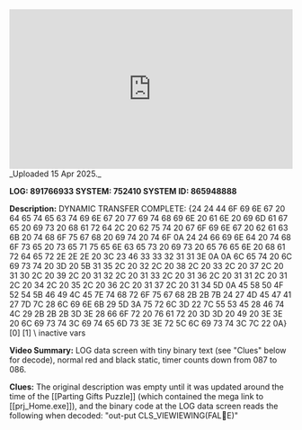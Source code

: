 
<iframe 
  src="https://drive.google.com/file/d/1FLSPJBpeiMn-qGIQVNnMTeyCmUOtQOsq/preview"  
  style="width:100%; aspect-ratio:16/9; border:0;"
  allowfullscreen>
</iframe>
_Uploaded 15 Apr 2025._

**LOG: 891766933
SYSTEM: 752410
SYSTEM ID: 865948888**

**Description:** DYNAMIC TRANSFER COMPLETE: {24 24 44 6F 69 6E 67 20 64 65 74 65 63 74 69 6E 67 20 77 69 74 68 69 6E 20 61 6E 20 69 6D 61 67 65 20 69 73 20 68 61 72 64 2C 20 62 75 74 20 67 6F 69 6E 67 20 62 61 63 6B 20 74 68 6F 75 67 68 20 69 74 20 74 6F 0A 24 24 66 69 6E 64 20 74 68 6F 73 65 20 73 65 71 75 65 6E 63 65 73 20 69 73 20 65 76 65 6E 20 68 61 72 64 65 72 2E 2E 2E 20 3C 23 46 33 33 32 31 31 3E 0A 0A 6C 65 74 20 6C 69 73 74 20 3D 20 5B 31 35 2C 20 32 2C 20 38 2C 20 33 2C 20 37 2C 20 31 30 2C 20 39 2C 20 31 32 2C 20 31 33 2C 20 31 36 2C 20 31 31 2C 20 31 2C 20 34 2C 20 35 2C 20 36 2C 20 31 37 2C 20 31 34 5D 0A 45 58 50 4F 52 54 5B 46 49 4C 45 7E 74 68 72 6F 75 67 68 2B 2B 7B 24 27 4D 45 47 41 27 7D 7C 28 6C 69 6E 6B 29 5D 3A 75 72 6C 3D 22 7C 55 53 45 28 46 74 4C 29 2B 2B 2B 3D 3E 28 66 6F 72 20 76 61 72 20 3D 3D 20 49 20 3E 3E 20 6C 69 73 74 3C 69 74 65 6D 73 3E 3E 72 5C 6C 69 73 74 3C 7C 22 0A} \[0] \[1] \\ inactive vars

**Video Summary:** LOG data screen with tiny binary text (see "Clues" below for decode), normal red and black static, timer counts down from 087 to 086.

**Clues:** The original description was empty until it was updated around the time of the [[Parting Gifts Puzzle]] (which contained the mega link to [[prj_Home.exe]]), and the binary code at the LOG data screen reads the following when decoded: "out-put CLS_VIEWIEWING(FALE)"